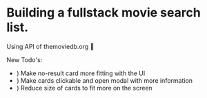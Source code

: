 # Building a fullstack movie search list. 

Using API of themoviedb.org 🎥

New Todo's:
* ) Make no-result card more fitting with the UI
* ) Make cards clickable and open modal with more information
* ) Reduce size of cards to fit more on the screen 
